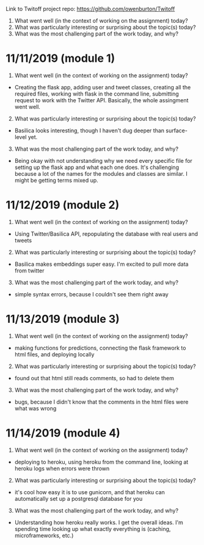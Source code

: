 Link to Twitoff project repo: https://github.com/owenburton/Twitoff

1. What went well (in the context of working on the assignment) today?
2. What was particularly interesting or surprising about the topic(s) today?
3. What was the most challenging part of the work today, and why?

# 11/11/2019 (module 1)
1. What went well (in the context of working on the assignment) today?
- Creating the flask app, adding user and tweet classes, creating all the required files, working with flask in the command line, submitting request to work with the Twitter API. Basically, the whole assingment went well.
2. What was particularly interesting or surprising about the topic(s) today?
- Basilica looks interesting, though I haven't dug deeper than surface-level yet.
3. What was the most challenging part of the work today, and why?
- Being okay with not understanding why we need every specific file for setting up the flask app and what each one does. It's challenging because a lot of the names for the modules and classes are similar. I might be getting terms mixed up.

# 11/12/2019 (module 2)
1. What went well (in the context of working on the assignment) today?
- Using Twitter/Basilica API, repopulating the database with real users and tweets
2. What was particularly interesting or surprising about the topic(s) today?
- Basilica makes embeddings super easy. I'm excited to pull more data from twitter
3. What was the most challenging part of the work today, and why?
- simple syntax errors, because I couldn't see them right away

# 11/13/2019 (module 3)
1. What went well (in the context of working on the assignment) today?
- making functions for predictions, connecting the flask framework to html files, and deploying locally
2. What was particularly interesting or surprising about the topic(s) today?
- found out that html still reads comments, so had to delete them
3. What was the most challenging part of the work today, and why?
- bugs, because I didn't know that the comments in the html files were what was wrong

# 11/14/2019 (module 4)
1. What went well (in the context of working on the assignment) today?
- deploying to heroku, using heroku from the command line, looking at heroku logs when errors were thrown
2. What was particularly interesting or surprising about the topic(s) today?
- it's cool how easy it is to use gunicorn, and that heroku can automatically set up a postgresql database for you
3. What was the most challenging part of the work today, and why?
- Understanding how heroku really works. I get the overall ideas. I'm spending time looking up what exactly everything is (caching, microframeworks, etc.)
